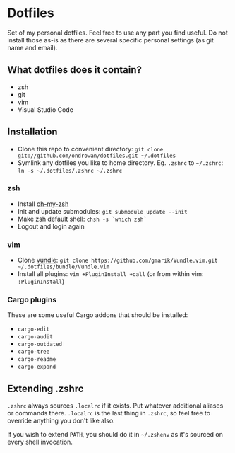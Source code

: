 # Dotfiles

Set of my personal dotfiles. Feel free to use any part you find useful. Do not
install those as-is as there are several specific personal settings (as git
name and email).


## What dotfiles does it contain?

* zsh
* git
* vim
* Visual Studio Code


## Installation

* Clone this repo to convenient directory:
  `git clone git://github.com/ondrowan/dotfiles.git ~/.dotfiles`
* Symlink any dotfiles you like to home directory. Eg. `.zshrc` to `~/.zshrc`:
  `ln -s ~/.dotfiles/.zshrc ~/.zshrc`


### zsh

* Install [oh-my-zsh](https://github.com/robbyrussell/oh-my-zsh)
* Init and update submodules: `git submodule update --init`
* Make zsh default shell: `` chsh -s `which zsh` ``
* Logout and login again


### vim

* Clone [vundle](https://github.com/gmarik/Vundle.vim): `git clone https://github.com/gmarik/Vundle.vim.git ~/.dotfiles/bundle/Vundle.vim`
* Install all plugins: `vim +PluginInstall +qall` (or from within vim: `:PluginInstall`)


### Cargo plugins

These are some useful Cargo addons that should be installed:

* `cargo-edit`
* `cargo-audit`
* `cargo-outdated`
* `cargo-tree`
* `cargo-readme`
* `cargo-expand`


## Extending .zshrc

`.zshrc` always sources `.localrc` if it exists. Put whatever additional aliases or commands there.
`.localrc` is the last thing in `.zshrc`, so feel free to override anything you don't like also.

If you wish to extend `PATH`, you should do it in `~/.zshenv` as it's sourced on every shell invocation.
